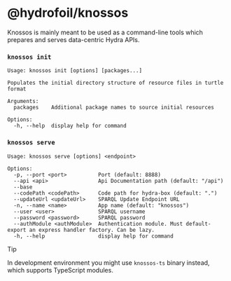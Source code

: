 # @hydrofoil/knossos

Knossos is mainly meant to be used as a command-line tools which prepares and serves data-centric Hydra APIs.

### `knossos init`

```
Usage: knossos init [options] [packages...]

Populates the initial directory structure of resource files in turtle format

Arguments:
  packages    Additional package names to source initial resources

Options:
  -h, --help  display help for command
```

### `knossos serve`

```
Usage: knossos serve [options] <endpoint>

Options:
  -p, --port <port>          Port (default: 8888)
  --api <api>                Api Documentation path (default: "/api")
  --base
  --codePath <codePath>      Code path for hydra-box (default: ".")
  --updateUrl <updateUrl>    SPARQL Update Endpoint URL
  -n, --name <name>          App name (default: "knossos")
  --user <user>              SPARQL username
  --password <password>      SPARQL password
  --authModule <authModule>  Authentication module. Must default-export an express handler factory. Can be lazy.
  -h, --help                 display help for command

```

> [!TIP]
> In development environment you might use `knossos-ts` binary instead, which supports TypeScript modules.
